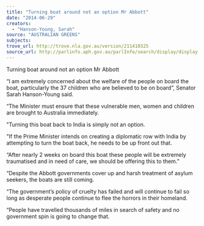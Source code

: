 ```yaml
---
title: "Turning boat around not an option Mr Abbott"
date: "2014-06-29"
creators:
  - "Hanson-Young, Sarah"
source: "AUSTRALIAN GREENS"
subjects:
trove_url: http://trove.nla.gov.au/version/211410325
source_url: http://parlinfo.aph.gov.au/parlInfo/search/display/display.w3p;query=Id%3A%22media/pressrel/3252582%22
---
```


 Turning boat around not an option Mr Abbott   

 “I am extremely concerned about the welfare of the people on board the boat, particularly  the 37 children who are believed to be on board”, Senator Sarah Hanson-Young said.     

 “The Minister must ensure that these vulnerable men, women and children are brought to  Australia immediately.    

 "Turning this boat back to India is simply not an option.    

 "If the Prime Minister intends on creating a diplomatic row with India by attempting to turn  the boat back, he needs to be up front out that.      

 “After nearly 2 weeks on board this boat these people will be extremely traumatised and in  need of care, we should be offering this to them.”   

 “Despite the Abbott governments cover up and harsh treatment of asylum seekers, the  boats are still coming.    

 “The government’s policy of cruelty has failed and will continue to fail so long as desperate  people continue to flee the horrors in their homeland.    

 “People have travelled thousands of miles in search of safety and no government spin is  going to change that.   

 

 

